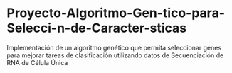# Proyecto-Algoritmo-Gen-tico-para-Selecci-n-de-Caracter-sticas
Implementación de un algoritmo genético que permita seleccionar genes para mejorar tareas de clasificación utilizando datos de Secuenciación de RNA de Célula Única
